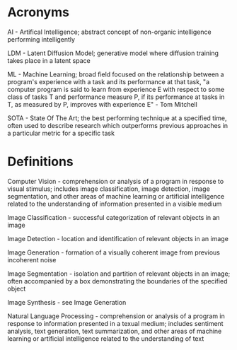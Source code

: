 # Acronyms

AI - Artifical Intelligence; abstract concept of non-organic intelligence performing intelligently

LDM - Latent Diffusion Model; generative model where diffusion training takes place in a latent space

ML - Machine Learning; broad field focused on the relationship between a program's experience with a task and its performance at that task, "a computer program is said to learn from experience E with respect to some class of tasks T and performance measure P, if its performance at tasks in T, as measured by P, improves with experience E" - Tom Mitchell

SOTA - State Of The Art; the best performing technique at a specified time, often used to describe research which outperforms previous approaches in a particular metric for a specific task

# Definitions

Computer Vision - comprehension or analysis of a program in response to visual stimulus; includes image classification, image detection, image segmentation, and other areas of machine learning or artificial intelligence related to the understanding of information presented in a visible medium

Image Classification - successful categorization of relevant objects in an image

Image Detection - location and identification of relevant objects in an image

Image Generation - formation of a visually coherent image from previous incoherent noise

Image Segmentation - isolation and partition of relevant objects in an image; often accompanied by a box demonstrating the boundaries of the specified object

Image Synthesis - see Image Generation

Natural Language Processing - comprehension or analysis of a program in response to information presented in a texual medium; includes sentiment analysis, text generation, text summarization, and other areas of machine learning or artificial intelligence related to the understanding of text
